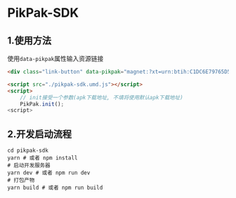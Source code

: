 # PikPak-SDK

## 1.使用方法

使用`data-pikpak`属性输入资源链接

```html
<div class="link-button" data-pikpak="magnet:?xt=urn:btih:C1DC6E79765D547BC5FAF382FDB11F1FCB2C4DB3">保存到PikPak</div>

<script src="./pikpak-sdk.umd.js"></script>
<script>
	// init接受一个参数(apk下载地址, 不填将使用默认apk下载地址)
	PikPak.init();
<script>
```

## 2.开发启动流程

```shell
cd pikpak-sdk
yarn # 或者 npm install
# 启动开发服务器
yarn dev # 或者 npm run dev
# 打包产物
yarn build # 或者 npm run build
```